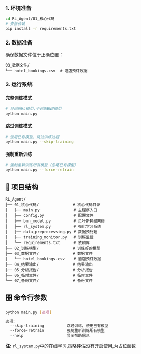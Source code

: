 ### 1. 环境准备

```bash
cd RL_Agent/01_核心代码
# 安装依赖
pip install -r requirements.txt
```

### 2. 数据准备

确保数据文件位于正确位置：
```
03_数据文件/
└── hotel_bookings.csv  # 酒店预订数据
```

### 3. 运行系统

#### 完整训练模式
```bash
# 只训练RL模型,不训练BNN模型
python main.py
```

#### 跳过训练模式
```bash
# 使用已有模型，跳过训练过程
python main.py --skip-training
```

#### 强制重新训练
```bash
# 强制重新训练所有模型（忽略已有模型）
python main.py --force-retrain
```

## 📁 项目结构

```
RL_Agent/
├── 01_核心代码/               # 核心代码目录
│   ├── main.py               # 主程序入口
│   ├── config.py             # 配置文件
│   ├── bnn_model.py          # 贝叶斯神经网络
│   ├── rl_system.py          # 强化学习系统
│   ├── data_preprocessing.py # 数据预处理
│   ├── training_monitor.py   # 训练监控
│   └── requirements.txt      # 依赖库
├── 02_训练模型/               # 训练好的模型
├── 03_数据文件/               # 数据文件
│   └── hotel_bookings.csv    # 酒店预订数据
├── 04_结果输出/               # 结果输出
├── 05_分析报告/               # 分析报告
├── 06_临时文件/               # 临时文件
└── 07_备份文件/               # 备份文件
```


## 🎛️ 命令行参数

```bash
python main.py [选项]

选项:
  --skip-training          跳过训练，使用已有模型
  --force-retrain          强制重新训练所有模型
  --help                   显示帮助信息
```

**注:** ```rl_system.py```中的在线学习,策略评估没有开启使用,为占位函数